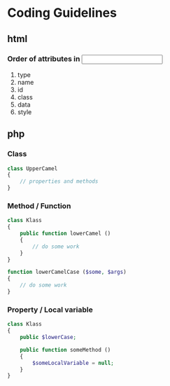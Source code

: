 Coding Guidelines
=====

html
-----

### Order of attributes in <input>

1. type
2. name
3. id
4. class
5. data
6. style


php
-----

### Class

``` php
class UpperCamel
{
	// properties and methods
}
```

### Method / Function

``` php
class Klass
{
	public function lowerCamel ()
	{
		// do some work
	}
}

function lowerCamelCase ($some, $args)
{
	// do some work
}
```

### Property / Local variable

``` php
class Klass
{
	public $lowerCase;

	public function someMethod ()
	{
		$someLocalVariable = null;
	}
}
```
